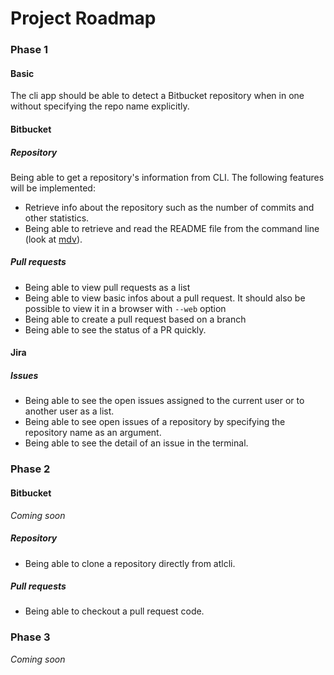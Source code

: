 # Project Roadmap
### Phase 1
#### Basic 
The cli app should be able to detect a Bitbucket repository when in one without specifying the repo name explicitly.
#### Bitbucket
##### Repository 
Being able to get a repository's information from CLI. The following features will be implemented:
* Retrieve info about the repository such as the number of commits and other statistics.
* Being able to retrieve and read the README file from the command line (look at [mdv](https://github.com/axiros/terminal_markdown_viewer#usage)).

##### Pull requests
* Being able to view pull requests as a list
* Being able to view basic infos about a pull request. It should also be possible to view it in a browser with `--web` option
* Being able to create a pull request based on a branch
* Being able to see the status of a PR quickly.

#### Jira
##### Issues
* Being able to see the open issues assigned to the current user or to another user as a list.
* Being able to see open issues of a repository by specifying the repository name as an argument.
* Being able to see the detail of an issue in the terminal.

### Phase 2

#### Bitbucket
*Coming soon*
##### Repository 
* Being able to clone a repository directly from atlcli.
##### Pull requests
* Being able to checkout a pull request code.
### Phase 3
*Coming soon*

